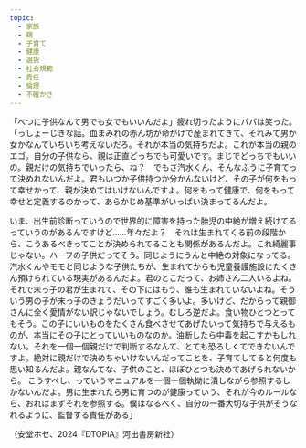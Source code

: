 ```yaml
---
topic:
  - 家族
  - 親
  - 子育て
  - 健康
  - 選択
  - 社会規範
  - 責任
  - 倫理
  - 不確かさ
---
```

「べつに子供なんて男でも女でもいいんだよ」疲れ切ったようにパパは笑った。「っしょーじきな話。血まみれの赤ん坊が命がけで産まれてきて、それみて男か女かなんていちいち考えないだろ。それが本当の気持ちだよ。これが本当の親のエゴ。自分の子供なら、親は正直どっちでも可愛いです。まじでどっちでもいいの。親だけの気持ちでいったら、ね？　でもさ汽水くん、そんなふうに子育てって決めれないんだよ。君もいつか子供持つか分かんないけど、その子が何をもって幸せかって、親が決めてはいけないんですよ。何をもって健康で、何をもって幸せと定義するのかって、あらかじめ基準がいっぱい決まってるんだよ。

いま、出生前診断っていうので世界的に障害を持った胎児の中絶が増え続けてるっていうのがあるんですけど……年々だよ？　それは生まれてくる前の段階から、こうあるべきってことが決められてることも関係があるんだよ。これ綺麗事じゃない。ハーフの子供だってそう。同じようにうんと中絶の対象になってる。汽水くんやモモと同じような子供たちが、生まれてからも児童養護施設にたくさん預けられている現実があるんだよ。君のとこだって、お姉さん二人いるよね。それで末っ子の君が生まれて、その下にはもう、誰も生まれていないよね。そういう男の子が末っ子のきょうだいってすごく多いよ。多いけど、だからって親御さんに全く愛情がない訳じゃないでしょう。むしろ逆だよ。食い物ひとつとってもそう。この子にいいものをたくさん食べさせてあげたいって気持ちで与えるものが、本当にその子にとっていいものなのか。油断したら中毒を起こすかもしれない。それを一個一個親だけで判断するなんて、とても恐ろしくてできないんですよ。絶対に親だけで決めちゃいけないんだってことを、子育てしてると何度も思い知るんだよ。親なんてな、子供のこと、ほぼひとつも決めてあげられないから。 こうすべし、っていうマニュアルを一個一個執拗に潰しながら参照するしかないんだよ。男に生まれたら男に育つのが健康っていう、それが今のルールなら、おれはまずそれを参照する。僕はなるべく、自分の一番大切な子供がそうなれるように、監督する責任がある」

（安堂ホセ、2024『DTOPIA』河出書房新社）
